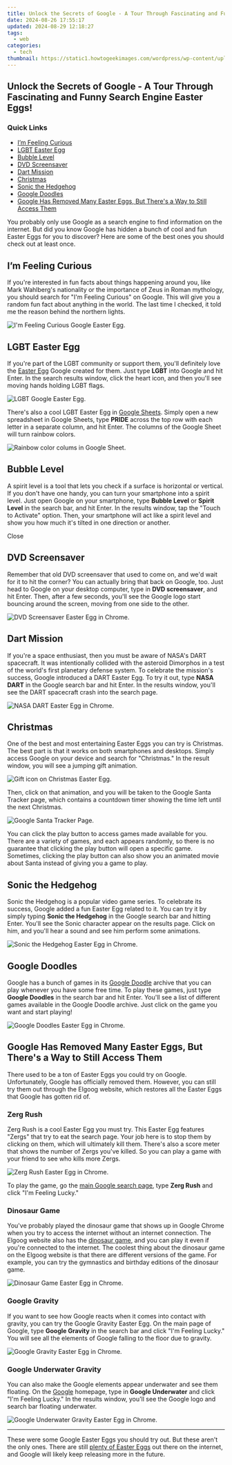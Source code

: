 ```yaml
---
title: Unlock the Secrets of Google - A Tour Through Fascinating and Funny Search Engine Easter Eggs!
date: 2024-08-26 17:55:17
updated: 2024-08-29 12:18:27
tags:
  - web
categories:
  - tech
thumbnail: https://static1.howtogeekimages.com/wordpress/wp-content/uploads/2024/07/google-easter-eggs.jpg
---
```


## Unlock the Secrets of Google - A Tour Through Fascinating and Funny Search Engine Easter Eggs!

### Quick Links

* [I’m Feeling Curious](https://tech-revival.techidaily.com/boosting-learning-how-chatgpt-benefits-5-key-areas-in-schools/)
* [LGBT Easter Egg](https://phone-solutions.techidaily.com/complete-guide-for-recovering-contacts-files-on-motorola-by-fonelab-android-recover-contacts/)
* [Bubble Level](https://facebook-clips.techidaily.com/updated-the-artisans-approach-to-profiling-brilliance/)
* [DVD Screensaver](https://facebook-videos.techidaily.com/updated-2024-approved-how-to-relive-facebooks-yesteryears-instructions-for-digital-devices/)
* [Dart Mission](https://fox-that.techidaily.com/silencing-duplicate-alerts-keep-your-ipad-quiet-while-your-iphone-rings/)
* [Christmas](https://eaxpv-info.techidaily.com/new-how-to-matchmake-for-maximum-viewership-on-youtube-for-2024/)
* [Sonic the Hedgehog](https://android-location-track.techidaily.com/in-2024-top-5-car-locator-apps-for-xiaomi-redmi-note-12-proplus-5g-drfone-by-drfone-virtual-android/)
* [Google Doodles](https://techtrends.techidaily.com/a-comprehensive-solution-for-the-401-unauthorized-response-problem/)
* [Google Has Removed Many Easter Eggs, But There's a Way to Still Access Them](https://blog-min.techidaily.com/how-to-restore-deleted-google-pixel-7a-photos-an-easy-method-explained-by-fonelab-android-recover-photos/)

 You probably only use Google as a search engine to find information on the internet. But did you know Google has hidden a bunch of cool and fun Easter Eggs for you to discover? Here are some of the best ones you should check out at least once.

##  I’m Feeling Curious

 If you're interested in fun facts about things happening around you, like Mark Wahlberg's nationality or the importance of Zeus in Roman mythology, you should search for "I'm Feeling Curious" on Google. This will give you a random fun fact about anything in the world. The last time I checked, it told me the reason behind the northern lights.

![I'm Feeling Curious Google Easter Egg.](https://static1.howtogeekimages.com/wordpress/wp-content/uploads/2024/07/i-m-feeling-curious-google-easter-egg.jpg) 

##  LGBT Easter Egg

 If you're part of the LGBT community or support them, you'll definitely love the [Easter Egg](https://tech-recovery.techidaily.com/have-they-read-my-message-understanding-read-receipts-across-different-platforms/) Google created for them. Just type **LGBT** into Google and hit Enter. In the search results window, click the heart icon, and then you'll see moving hands holding LGBT flags.

![LGBT Google Easter Egg.](https://static1.howtogeekimages.com/wordpress/wp-content/uploads/2024/07/lgbt-google-easter-egg.jpg) 

 There's also a cool LGBT Easter Egg in [Google Sheets](https://mondly-stories.techidaily.com/romance-languages-the-hearts-eloquent-speeches/). Simply open a new spreadsheet in Google Sheets, type **PRIDE** across the top row with each letter in a separate column, and hit Enter. The columns of the Google Sheet will turn rainbow colors.

![Rainbow color colums in Google Sheet.](https://static1.howtogeekimages.com/wordpress/wp-content/uploads/2024/07/rainbow-color-colums-in-google-sheet.jpg) 

##  Bubble Level

 A spirit level is a tool that lets you check if a surface is horizontal or vertical. If you don't have one handy, you can turn your smartphone into a spirit level. Just open Google on your smartphone, type **Bubble Level** or **Spirit Level** in the search bar, and hit Enter. In the results window, tap the "Touch to Activate" option. Then, your smartphone will act like a spirit level and show you how much it's tilted in one direction or another.

Close 

##  DVD Screensaver

 Remember that old DVD screensaver that used to come on, and we'd wait for it to hit the corner? You can actually bring that back on Google, too. Just head to Google on your desktop computer, type in **DVD screensaver**, and hit Enter. Then, after a few seconds, you'll see the Google logo start bouncing around the screen, moving from one side to the other.

![DVD Screensaver Easter Egg in Chrome.](https://static1.howtogeekimages.com/wordpress/wp-content/uploads/2024/07/dvd-screensaver-easter-egg-in-chrome.jpg) 

##  Dart Mission

 If you're a space enthusiast, then you must be aware of NASA's DART spacecraft. It was intentionally collided with the asteroid Dimorphos in a test of the world's first planetary defense system. To celebrate the mission's success, Google introduced a DART Easter Egg. To try it out, type **NASA DART** in the Google search bar and hit Enter. In the results window, you'll see the DART spacecraft crash into the search page.

![NASA DART Easter Egg in Chrome.](https://static1.howtogeekimages.com/wordpress/wp-content/uploads/2024/07/nasa-dart-easter-egg-in-chrome.jpg) 

##  Christmas

 One of the best and most entertaining Easter Eggs you can try is Christmas. The best part is that it works on both smartphones and desktops. Simply access Google on your device and search for "Christmas." In the result window, you will see a jumping gift animation.

![Gift icon on Christmas Easter Egg.](https://static1.howtogeekimages.com/wordpress/wp-content/uploads/2024/07/gift-icon-on-christmas-easter-egg.jpg) 

 Then, click on that animation, and you will be taken to the Google Santa Tracker page, which contains a countdown timer showing the time left until the next Christmas.

![Google Santa Tracker Page.](https://static1.howtogeekimages.com/wordpress/wp-content/uploads/2024/07/google-santa-tracker-page.jpg) 

 You can click the play button to access games made available for you. There are a variety of games, and each appears randomly, so there is no guarantee that clicking the play button will open a specific game. Sometimes, clicking the play button can also show you an animated movie about Santa instead of giving you a game to play.

##  Sonic the Hedgehog

 Sonic the Hedgehog is a popular video game series. To celebrate its success, Google added a fun Easter Egg related to it. You can try it by simply typing **Sonic the Hedgehog** in the Google search bar and hitting Enter. You'll see the Sonic character appear on the results page. Click on him, and you'll hear a sound and see him perform some animations.

![Sonic the Hedgehog Easter Egg in Chrome.](https://static1.howtogeekimages.com/wordpress/wp-content/uploads/2024/07/sonic-the-hedgehog-easter-egg-in-chrome.jpg) 

##  Google Doodles

 Google has a bunch of games in its [Google Doodle](https://desktop-recording.techidaily.com/new-2024-approved-professional-screen-snapshot-tool-windows-10/) archive that you can play whenever you have some free time. To play these games, just type **Google Doodles** in the search bar and hit Enter. You'll see a list of different games available in the Google Doodle archive. Just click on the game you want and start playing!

![Google Doodles Easter Egg in Chrome.](https://static1.howtogeekimages.com/wordpress/wp-content/uploads/2024/07/google-doodles-easter-egg-in-chrome.jpg) 

##  Google Has Removed Many Easter Eggs, But There's a Way to Still Access Them

 There used to be a ton of Easter Eggs you could try on Google. Unfortunately, Google has officially removed them. However, you can still try them out through the Elgoog website, which restores all the Easter Eggs that Google has gotten rid of.

###  Zerg Rush

 Zerg Rush is a cool Easter Egg you must try. This Easter Egg features "Zergs" that try to eat the search page. Your job here is to stop them by clicking on them, which will ultimately kill them. There's also a score meter that shows the number of Zergs you've killed. So you can play a game with your friend to see who kills more Zergs.

![Zerg Rush Easter Egg in Chrome.](https://static1.howtogeekimages.com/wordpress/wp-content/uploads/2024/07/zerg-rush-easter-egg-in-chrome.jpg) 

 To play the game, go the [main Google search page](https://www.google.com/), type **Zerg Rush** and click "I'm Feeling Lucky."

###  Dinosaur Game

 You've probably played the dinosaur game that shows up in Google Chrome when you try to access the internet without an internet connection. The Elgoog website also has the [dinosaur game](https://elgoog.im/dinosaur-game/gymnastics/), and you can play it even if you're connected to the internet. The coolest thing about the dinosaur game on the Elgoog website is that there are different versions of the game. For example, you can try the gymnastics and birthday editions of the dinosaur game.

![Dinosaur Game Easter Egg in Chrome.](https://static1.howtogeekimages.com/wordpress/wp-content/uploads/2024/07/dinosaur-game-easter-egg-in-chrome.jpg) 

###  Google Gravity

 If you want to see how Google reacts when it comes into contact with gravity, you can try the Google Gravity Easter Egg. On the main page of Google, type **Google Gravity** in the search bar and click "I'm Feeling Lucky." You will see all the elements of Google falling to the floor due to gravity.

![Google Gravity Easter Egg in Chrome.](https://static1.howtogeekimages.com/wordpress/wp-content/uploads/2024/07/google-gravity-easter-egg-in-chrome.jpg) 

###  Google Underwater Gravity

 You can also make the Google elements appear underwater and see them floating. On the [Google](https://review-topics.techidaily.com/in-2024-how-can-i-use-a-fake-gps-without-mock-location-on-realme-narzo-60-5g-drfone-by-drfone-virtual-android/) homepage, type in **Google Underwater** and click "I'm Feeling Lucky." In the results window, you'll see the Google logo and search bar floating underwater.

![Google Underwater Gravity Easter Egg in Chrome.](https://static1.howtogeekimages.com/wordpress/wp-content/uploads/2024/07/google-underwater-gravity-easter-egg-in-chrome.jpg) 

---

 These were some Google Easter Eggs you should try out. But these aren't the only ones. There are still [plenty of Easter Eggs](https://screen-sharing-recording.techidaily.com/maximize-memories-overwatch-game-footage/) out there on the internet, and Google will likely keep releasing more in the future.

<ins class="adsbygoogle"
     style="display:block"
     data-ad-format="autorelaxed"
     data-ad-client="ca-pub-7571918770474297"
     data-ad-slot="1223367746"></ins>



<ins class="adsbygoogle"
     style="display:block"
     data-ad-client="ca-pub-7571918770474297"
     data-ad-slot="8358498916"
     data-ad-format="auto"
     data-full-width-responsive="true"></ins>
